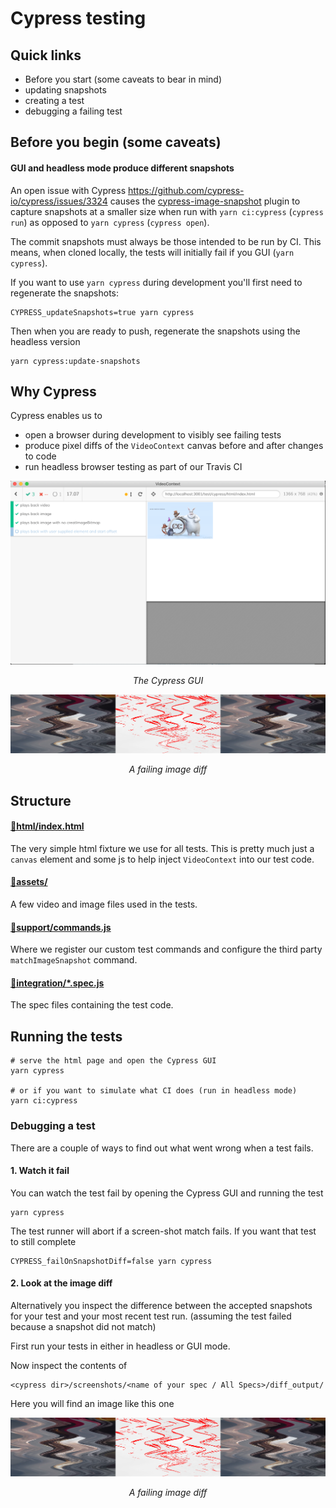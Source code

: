 # Cypress testing

## Quick links

- Before you start (some caveats to bear in mind)
- updating snapshots
- creating a test
- debugging a failing test


## Before you begin (some caveats)

#### GUI and headless mode produce different snapshots

An open issue with Cypress https://github.com/cypress-io/cypress/issues/3324 causes the 
[cypress-image-snapshot](https://github.com/palmerhq/cypress-image-snapshot/issues/67#issuecomment-499565103) plugin to capture snapshots at a smaller size when run with 
`yarn ci:cypress` (`cypress run`) as opposed to `yarn cypress` (`cypress open`).

The commit snapshots must always be those intended to be run by CI. This means, when cloned
locally, the tests will initially fail if you GUI (`yarn cypress`).

If you want to use `yarn cypress` during development you'll first need to regenerate the
snapshots:

```
CYPRESS_updateSnapshots=true yarn cypress
```

Then when you are ready to push, regenerate the snapshots using the headless version

```
yarn cypress:update-snapshots
```

## Why Cypress

Cypress enables us to

- open a browser during development to visibly see failing tests
- produce pixel diffs of the `VideoContext` canvas before and after changes to code 
- run headless browser testing as part of our Travis CI


![cypress open](assets/readme-screenshot-cypress.png)
<p align="center"><em>The Cypress GUI</em></p>

![cypress image diff](assets/readme-screenshot-image-diff.png)
<p align="center"><em>A failing image diff</em></p>


## Structure 

#### [📁html/index.html](./html/index.html)

The very simple html fixture we use for all tests. This is pretty much just a `canvas`
element and some js to help inject `VideoContext` into our test code.

#### [📂assets/](./assets)

A few video and image files used in the tests.

#### [📁support/commands.js](./support/commands.js)

Where we register our custom test commands and configure the third party `matchImageSnapshot`
command.

#### [📂integration/*.spec.js](./integration)

The spec files containing the test code.


## Running the tests

```
# serve the html page and open the Cypress GUI
yarn cypress

# or if you want to simulate what CI does (run in headless mode)
yarn ci:cypress
```

### Debugging a test

There are a couple of ways to find out what went wrong when a test fails.

#### 1. Watch it fail

You can watch the test fail by opening the Cypress GUI and running the test

```
yarn cypress
```

The test runner will abort if a screen-shot match fails. If you want that test
to still complete

```
CYPRESS_failOnSnapshotDiff=false yarn cypress
```

#### 2. Look at the image diff

Alternatively you inspect the difference between the accepted snapshots for your test and your most recent test run. (assuming the test failed because a snapshot did not match)


First run your tests in either in headless or GUI mode.

Now inspect the contents of

```
<cypress dir>/screenshots/<name of your spec / All Specs>/diff_output/
```

Here you will find an image like this one

![cypress image diff](assets/readme-screenshot-image-diff.png)
<p align="center"><em>A failing image diff</em></p>
